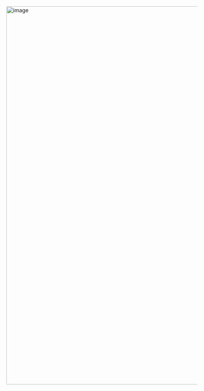 <img width="1916" height="997" alt="image" src="https://github.com/user-attachments/assets/2dfac9d9-1282-46e4-a9ce-2a4338b72f69" />
